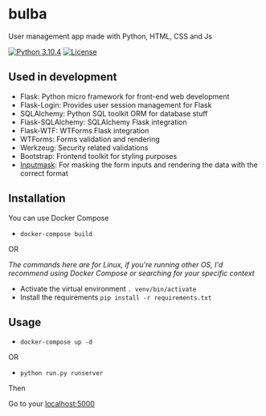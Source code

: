 # bulba
User management app made with Python, HTML, CSS and Js

[![Python 3.10.4](https://img.shields.io/badge/python-3.10.4-yellow.svg)](https://www.python.org/) [![License](https://img.shields.io/badge/license-WTFPL-red.svg)](https://raw.githubusercontent.com/VzrvU43mB4mxiT/bulba/main/LICENSE)

## Used in development
- Flask: Python micro framework for front-end web development
- Flask-Login: Provides user session management for Flask
- SQLAlchemy: Python SQL toolkit ORM for database stuff
- Flask-SQLAlchemy: SQLAlchemy Flask integration
- Flask-WTF: WTForms Flask integration
- WTForms: Forms validation and rendering
- Werkzeug: Security related validations
- Bootstrap: Frontend toolkit for styling purposes
- [Inputmask](https://github.com/RobinHerbots/Inputmask): For masking the form inputs and rendering the data with the correct format

## Installation
You can use Docker Compose

- `docker-compose build`

OR

_The commands here are for Linux, if you're running other OS, I'd recommend using Docker Compose or searching for your specific context_

- Activate the virtual environment `. venv/bin/activate`
- Install the requirements `pip install -r requirements.txt`

## Usage
- `docker-compose up -d`

OR

- `python run.py runserver`

Then

Go to your [localhost:5000](localhost:5000)
